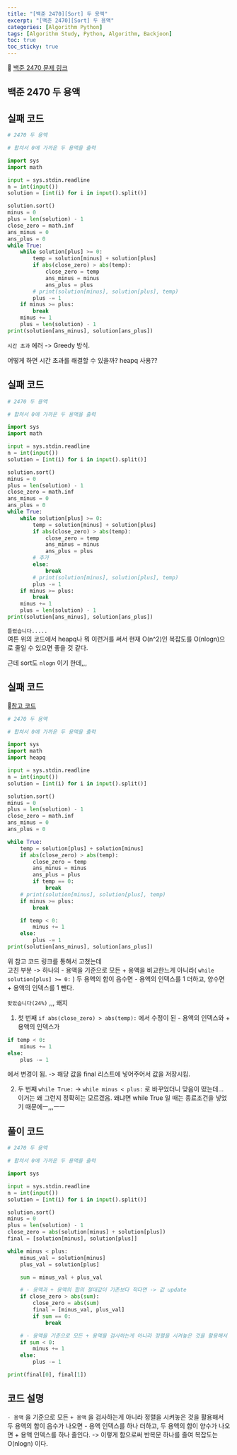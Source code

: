 ```yaml
---
title: "[백준 2470][Sort] 두 용액"
excerpt: "[백준 2470][Sort] 두 용액"
categories: [Algorithm Python]
tags: [Algorithm Study, Python, Algorithm, Backjoon]
toc: true
toc_sticky: true
---
```


📌 [백준 2470 문제 링크](https://www.acmicpc.net/problem/2470) <br>

## 백준 2470 두 용액

## 실패 코드

```python
# 2470 두 용액

# 합쳐서 0에 가까운 두 용액을 출력

import sys
import math

input = sys.stdin.readline
n = int(input())
solution = [int(i) for i in input().split()]

solution.sort()
minus = 0
plus = len(solution) - 1
close_zero = math.inf
ans_minus = 0
ans_plus = 0
while True:
    while solution[plus] >= 0:
        temp = solution[minus] + solution[plus]
        if abs(close_zero) > abs(temp):
            close_zero = temp
            ans_minus = minus
            ans_plus = plus
        # print(solution[minus], solution[plus], temp)
        plus -= 1
    if minus >= plus:
        break
    minus += 1
    plus = len(solution) - 1
print(solution[ans_minus], solution[ans_plus])
```

`시간 초과` 에러 -> Greedy 방식. <br>

어떻게 하면 시간 초과를 해결할 수 있을까? heapq 사용??

## 실패 코드

```python
# 2470 두 용액

# 합쳐서 0에 가까운 두 용액을 출력

import sys
import math

input = sys.stdin.readline
n = int(input())
solution = [int(i) for i in input().split()]

solution.sort()
minus = 0
plus = len(solution) - 1
close_zero = math.inf
ans_minus = 0
ans_plus = 0
while True:
    while solution[plus] >= 0:
        temp = solution[minus] + solution[plus]
        if abs(close_zero) > abs(temp):
            close_zero = temp
            ans_minus = minus
            ans_plus = plus
        # 추가
        else:
            break
        # print(solution[minus], solution[plus], temp)
        plus -= 1
    if minus >= plus:
        break
    minus += 1
    plus = len(solution) - 1
print(solution[ans_minus], solution[ans_plus])

```

`틀렸습니다.....` <br>
여튼 위의 코드에서 heapq나 뭐 이런거를 써서 현재 O(n^2)인 복잡도를 O(nlogn)으로 줄일 수 있으면 좋을 것 같다. <br>

근데 sort도 `nlogn` 이기 한데,,,

## 실패 코드

📌[참고 코드]()

```python
# 2470 두 용액

# 합쳐서 0에 가까운 두 용액을 출력

import sys
import math
import heapq

input = sys.stdin.readline
n = int(input())
solution = [int(i) for i in input().split()]

solution.sort()
minus = 0
plus = len(solution) - 1
close_zero = math.inf
ans_minus = 0
ans_plus = 0

while True:
    temp = solution[plus] + solution[minus]
    if abs(close_zero) > abs(temp):
        close_zero = temp
        ans_minus = minus
        ans_plus = plus
        if temp == 0:
            break
    # print(solution[minus], solution[plus], temp)
    if minus >= plus:
        break

    if temp < 0:
        minus += 1
    else:
        plus -= 1
print(solution[ans_minus], solution[ans_plus])

```

위 참고 코드 링크를 통해서 고쳤는데 <br>
고친 부분 -> 하나의 - 용액을 기준으로 모든 + 용액을 비교한느게 아니라( `while solution[plus] >= 0:` ) 두 용액의 함이 음수면 - 용액의 인덱스를 1 더하고, 양수면 + 용액의 인덱스를 1 뺀다. <br>

`맞았습니다(24%)` ,,, 왜지 <br>

1. 첫 번째 `if abs(close_zero) > abs(temp):` 에서 수정이 된 - 용액의 인덱스와 + 용액의 인덱스가

```python
if temp < 0:
    minus += 1
else:
    plus -= 1
```

에서 변경이 됨. -> 해당 값을 final 리스트에 넣어주어서 값을 저장시킴. <br>

2. 두 번째 `while True:` -> `while minus < plus:` 로 바꾸었더니 맞음이 떴는데... 이거는 왜 그런지 정확히는 모르겠음. 왜냐면 while True 일 때는 종료조건을 넣었기 때문에ㅡ,,,ㅡㅡ

## 풀이 코드

```python
# 2470 두 용액

# 합쳐서 0에 가까운 두 용액을 출력

import sys

input = sys.stdin.readline
n = int(input())
solution = [int(i) for i in input().split()]

solution.sort()
minus = 0
plus = len(solution) - 1
close_zero = abs(solution[minus] + solution[plus])
final = [solution[minus], solution[plus]]

while minus < plus:
    minus_val = solution[minus]
    plus_val = solution[plus]

    sum = minus_val + plus_val

    # - 용액과 + 용액의 합의 절대값이 기존보다 작다면 -> 값 update
    if close_zero > abs(sum):
        close_zero = abs(sum)
        final = [minus_val, plus_val]
        if sum == 0:
            break

    # - 용액을 기준으로 모든 + 용액을 검사하는게 아니라 정렬을 시켜놓은 것을 활용해서 두 용액의 합이 음수가 나오면 - 용액 인덱스를 하나 더하고, 두 용액의 합이 양수가 나오면 + 용액 인덱스를 하나 줄인다.
    if sum < 0:
        minus += 1
    else:
        plus -= 1

print(final[0], final[1])

```

## 코드 설명

`- 용액` 을 기준으로 모든 `+ 용액` 을 검사하는게 아니라 정렬을 시켜놓은 것을 활용해서 두 용액의 합이 음수가 나오면 - 용액 인덱스를 하나 더하고, 두 용액의 합이 양수가 나오면 + 용액 인덱스를 하나 줄인다. -> 이렇게 함으로써 반복문 하나를 줄여 복잡도는 O(nlogn) 이다.
